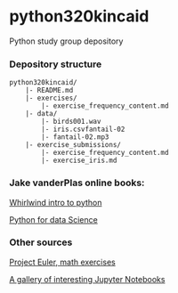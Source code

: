 # python320kincaid
Python study group depository

### Depository structure
    python320kincaid/
        |- README.md
        |- exercises/
            |- exercise_frequency_content.md
	    |- data/
	        |- birds001.wav
	        |- iris.csvfantail-02
	        |- fantail-02.mp3
        |- exercise_submissions/
            |- exercise_frequency_content.md
            |- exercise_iris.md

### Jake vanderPlas online books: 

[Whirlwind intro to python](https://github.com/jakevdp/WhirlwindTourOfPython)

[Python for data Science](https://jakevdp.github.io/PythonDataScienceHandbook/index.html)


### Other sources 

[Project Euler, math exercises](https://projecteuler.net/archives)

[A gallery of interesting Jupyter Notebooks](https://github.com/jupyter/jupyter/wiki/A-gallery-of-interesting-Jupyter-Notebooks)
